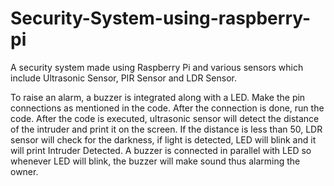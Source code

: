 # Security-System-using-raspberry-pi
A security system made using Raspberry Pi and various sensors which include Ultrasonic Sensor, PIR Sensor and LDR Sensor. 

To raise an alarm, a buzzer is integrated along with a LED. 
Make the pin connections as mentioned in the code. After the connection is done, run the code. After the code is executed, ultrasonic sensor will detect the distance of the 
intruder and print it on the screen. If the distance is less than 50, LDR sensor will check for the darkness, if light is detected, LED will blink and it will print Intruder Detected.
A buzzer is connected in parallel with LED so whenever LED will blink, the buzzer will make sound thus alarming the owner. 
